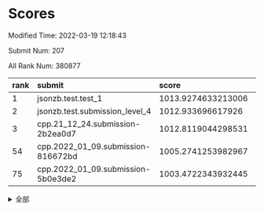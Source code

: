 # Scores

Modified Time: 2022-03-19 12:18:43

Submit Num: 207

All Rank Num: 380877

| rank |               submit               |       score        |       sigma        | pk_num |
| :--- | :--------------------------------- | :----------------- | :----------------- | :----- |
| 1    | jsonzb.test.test_1                 | 1013.9274633213006 | 0.8183713741336142 | 7361   |
| 2    | jsonzb.test.submission_level_4     | 1012.933696617926  | 0.8048362190000559 | 7360   |
| 3    | cpp.21_12_24.submission-2b2ea0d7   | 1012.8119044298531 | 0.8088260562055833 | 7356   |
| 54   | cpp.2022_01_09.submission-816672bd | 1005.2741253982967 | 0.7165110692106463 | 7364   |
| 75   | cpp.2022_01_09.submission-5b0e3de2 | 1003.4722343932445 | 0.710876195880779  | 7363   |


<details>
<summary>全部</summary>

| rank |                 submit                 |       score        |       sigma        | pk_num |
| :--- | :------------------------------------- | :----------------- | :----------------- | :----- |
| 1    | jsonzb.test.test_1                     | 1013.9274633213006 | 0.8183713741336142 | 7361   |
| 2    | jsonzb.test.submission_level_4         | 1012.933696617926  | 0.8048362190000559 | 7360   |
| 3    | cpp.21_12_24.submission-2b2ea0d7       | 1012.8119044298531 | 0.8088260562055833 | 7356   |
| 4    | gobigger.level_3.submission_level_3_40 | 1012.5078758674956 | 0.7808016257092422 | 7363   |
| 5    | gobigger.level_3.submission_level_3_29 | 1011.5739591149622 | 0.7941102530616778 | 7358   |
| 6    | gobigger.level_3.submission_level_3_37 | 1011.5636658848969 | 0.7738949656433632 | 7358   |
| 7    | gobigger.level_3.submission_level_3_33 | 1011.4749921715868 | 0.7855936046701085 | 7360   |
| 8    | gobigger.level_3.submission_level_3_21 | 1011.3107306992961 | 0.7875461111483528 | 7357   |
| 9    | gobigger.level_3.submission_level_3_18 | 1011.1124224505354 | 0.753175935386506  | 7355   |
| 10   | gobigger.level_3.submission_level_3_5  | 1011.0826394940981 | 0.7842440427656807 | 7361   |
| 11   | gobigger.level_3.submission_level_3_41 | 1010.9247514880022 | 0.7481406273984816 | 7357   |
| 12   | gobigger.level_3.submission_level_3_15 | 1010.8852782871953 | 0.7619106806821243 | 7360   |
| 13   | gobigger.level_3.submission_level_3_39 | 1010.8365492645971 | 0.7522148492309428 | 7359   |
| 14   | gobigger.level_3.submission_level_3_44 | 1010.7965499578015 | 0.7636188336028886 | 7363   |
| 15   | gobigger.level_3.submission_level_3_25 | 1010.751956019988  | 0.7619818443649661 | 7359   |
| 16   | gobigger.level_3.submission_level_3_17 | 1010.6894328219794 | 0.7727349886034341 | 7362   |
| 17   | gobigger.level_3.submission_level_3_46 | 1010.6599844531107 | 0.7911726105810264 | 7358   |
| 18   | gobigger.level_3.submission_level_3_2  | 1010.6349114660005 | 0.7521856117598817 | 7351   |
| 19   | gobigger.level_3.submission_level_3_27 | 1010.6230612350162 | 0.772192699303225  | 7365   |
| 20   | gobigger.level_3.submission_level_3_42 | 1010.5102637675044 | 0.7632377453110534 | 7361   |
| 21   | gobigger.level_3.submission_level_3_31 | 1010.4823701093463 | 0.7575443473053495 | 7362   |
| 22   | gobigger.level_3.submission_level_3_28 | 1010.45357979717   | 0.7515051445424996 | 7361   |
| 23   | gobigger.level_3.submission_level_3_9  | 1010.4493832486887 | 0.7640106178012454 | 7360   |
| 24   | gobigger.level_3.submission_level_3_11 | 1010.4459745092923 | 0.7760214482601898 | 7363   |
| 25   | gobigger.level_3.submission_level_3_6  | 1010.3869386945826 | 0.7622126644792717 | 7359   |
| 26   | gobigger.level_3.submission_level_3_36 | 1010.3306716842216 | 0.7713933550587279 | 7354   |
| 27   | gobigger.level_3.submission_level_3_14 | 1010.3263222534712 | 0.7723325915282687 | 7354   |
| 28   | gobigger.level_3.submission_level_3_3  | 1010.260008241111  | 0.7643902164803622 | 7356   |
| 29   | gobigger.level_3.submission_level_3_24 | 1010.2414961419906 | 0.7498308866601979 | 7356   |
| 30   | gobigger.level_3.submission_level_3_49 | 1010.192604688238  | 0.7734125065861484 | 7359   |
| 31   | gobigger.level_3.submission_level_3_19 | 1010.148418128482  | 0.7677615652971116 | 7359   |
| 32   | gobigger.level_3.submission_level_3_43 | 1010.1297837437189 | 0.7448236105768477 | 7363   |
| 33   | gobigger.level_3.submission_level_3_16 | 1010.114455074267  | 0.7731190460853514 | 7357   |
| 34   | gobigger.level_3.submission_level_3_0  | 1009.9163368099305 | 0.748392639511859  | 7357   |
| 35   | gobigger.level_3.submission_level_3_10 | 1009.895500886713  | 0.7650603414498931 | 7354   |
| 36   | gobigger.level_3.submission_level_3_7  | 1009.8377784365978 | 0.7508988121128313 | 7365   |
| 37   | gobigger.level_3.submission_level_3_34 | 1009.702130641228  | 0.7461755192396518 | 7364   |
| 38   | gobigger.level_3.submission_level_3_38 | 1009.6554065154244 | 0.7616187406781114 | 7357   |
| 39   | gobigger.level_3.submission_level_3_26 | 1009.6206841182817 | 0.7751230613119742 | 7362   |
| 40   | gobigger.level_3.submission_level_3_8  | 1009.5420607480434 | 0.7718950015343659 | 7362   |
| 41   | gobigger.level_3.submission_level_3_22 | 1009.504074870806  | 0.7635180551709531 | 7357   |
| 42   | gobigger.level_3.submission_level_3_48 | 1009.4953642044103 | 0.7640430209785427 | 7357   |
| 43   | gobigger.level_3.submission_level_3_20 | 1009.4658181266562 | 0.7452854781237233 | 7360   |
| 44   | gobigger.level_3.submission_level_3_23 | 1009.381137913328  | 0.7528623228125727 | 7356   |
| 45   | gobigger.level_3.submission_level_3_4  | 1009.2959676941158 | 0.7374762525412818 | 7358   |
| 46   | gobigger.level_3.submission_level_3_45 | 1009.1889860679256 | 0.7369781653680773 | 7361   |
| 47   | gobigger.level_3.submission_level_3_30 | 1009.1236401632663 | 0.7467075452185957 | 7364   |
| 48   | gobigger.level_3.submission_level_3_1  | 1009.0908198688905 | 0.7768519661888058 | 7361   |
| 49   | gobigger.level_3.submission_level_3_47 | 1009.0164880858571 | 0.7652597298068612 | 7355   |
| 50   | gobigger.level_3.submission_level_3_12 | 1008.7862191631646 | 0.7416556003452283 | 7361   |
| 51   | gobigger.level_3.submission_level_3_32 | 1008.1955778698538 | 0.7495124009007206 | 7357   |
| 52   | gobigger.level_3.submission_level_3_13 | 1008.1393965002823 | 0.715866087384202  | 7362   |
| 53   | gobigger.level_3.submission_level_3_35 | 1007.9422502799966 | 0.7379939556669194 | 7359   |
| 54   | cpp.2022_01_09.submission-816672bd     | 1005.2741253982967 | 0.7165110692106463 | 7364   |
| 55   | gobigger.level_1.submission_level_1_3  | 1005.1680497111274 | 0.7261638457170017 | 7359   |
| 56   | gobigger.level_1.submission_level_1_26 | 1004.9902586828914 | 0.7260177975163102 | 7363   |
| 57   | gobigger.level_1.submission_level_1_34 | 1004.9096787444596 | 0.7406001403988609 | 7360   |
| 58   | gobigger.level_1.submission_level_1_5  | 1004.7480399298414 | 0.7232825354651108 | 7353   |
| 59   | gobigger.level_1.submission_level_1_43 | 1004.7403640895425 | 0.7102672794948458 | 7365   |
| 60   | gobigger.level_1.submission_level_1_32 | 1004.5918384929937 | 0.7146942095131638 | 7359   |
| 61   | gobigger.level_1.submission_level_1_46 | 1004.5591125783211 | 0.7195976775760872 | 7359   |
| 62   | gobigger.level_1.submission_level_1_28 | 1004.3855482015581 | 0.7114945209084739 | 7356   |
| 63   | gobigger.level_1.submission_level_1_25 | 1004.3652542097055 | 0.7129213854612184 | 7362   |
| 64   | gobigger.level_1.submission_level_1_49 | 1004.330944600831  | 0.710005564671518  | 7357   |
| 65   | gobigger.level_1.submission_level_1_36 | 1004.292114552626  | 0.7129114113776641 | 7357   |
| 66   | gobigger.level_1.submission_level_1_37 | 1004.1385043292701 | 0.7043471641126086 | 7360   |
| 67   | gobigger.level_1.submission_level_1_8  | 1003.9450307839767 | 0.7176131411931576 | 7360   |
| 68   | gobigger.level_1.submission_level_1_35 | 1003.8922361011989 | 0.7204174524527668 | 7358   |
| 69   | gobigger.level_1.submission_level_1_19 | 1003.8874069461147 | 0.7283118682650195 | 7362   |
| 70   | gobigger.level_1.submission_level_1_22 | 1003.8266523321986 | 0.7103112295230157 | 7361   |
| 71   | gobigger.level_1.submission_level_1_40 | 1003.8096535974847 | 0.7237882389438057 | 7357   |
| 72   | gobigger.level_1.submission_level_1_45 | 1003.7625392096566 | 0.7211329232248569 | 7362   |
| 73   | gobigger.level_1.submission_level_1_7  | 1003.7101892439855 | 0.7197732763942344 | 7359   |
| 74   | gobigger.level_1.submission_level_1_9  | 1003.5382728134615 | 0.7187299426844592 | 7357   |
| 75   | cpp.2022_01_09.submission-5b0e3de2     | 1003.4722343932445 | 0.710876195880779  | 7363   |
| 76   | gobigger.level_1.submission_level_1_29 | 1003.3786315775124 | 0.7109721707112941 | 7362   |
| 77   | gobigger.level_1.submission_level_1_20 | 1003.3708568206855 | 0.7123032102553962 | 7362   |
| 78   | gobigger.level_1.submission_level_1_1  | 1003.2873280498344 | 0.7257390416073896 | 7364   |
| 79   | gobigger.level_1.submission_level_1_38 | 1003.270653508292  | 0.709792673059785  | 7355   |
| 80   | gobigger.level_1.submission_level_1_14 | 1003.2544483611695 | 0.7148985427578303 | 7362   |
| 81   | gobigger.level_1.submission_level_1_21 | 1003.244075892798  | 0.7209116452246124 | 7363   |
| 82   | gobigger.level_1.submission_level_1_18 | 1003.2397330201143 | 0.724124080903336  | 7363   |
| 83   | gobigger.level_1.submission_level_1_47 | 1003.1154523847481 | 0.7100970170950126 | 7365   |
| 84   | gobigger.level_1.submission_level_1_16 | 1003.0744483264457 | 0.7292979825102853 | 7363   |
| 85   | gobigger.level_1.submission_level_1_27 | 1002.9558693346257 | 0.712256063624176  | 7358   |
| 86   | gobigger.level_1.submission_level_1_17 | 1002.8984245559423 | 0.7115671659517091 | 7366   |
| 87   | gobigger.level_1.submission_level_1_6  | 1002.8533674500278 | 0.7261630182271118 | 7364   |
| 88   | gobigger.level_1.submission_level_1_24 | 1002.8392957050112 | 0.7226873387640773 | 7359   |
| 89   | gobigger.level_1.submission_level_1_4  | 1002.8348305100438 | 0.7050898568046562 | 7358   |
| 90   | gobigger.level_1.submission_level_1_15 | 1002.787849326413  | 0.7186385441168944 | 7361   |
| 91   | gobigger.level_1.submission_level_1_12 | 1002.7832533909315 | 0.7266476214143307 | 7357   |
| 92   | gobigger.level_1.submission_level_1_31 | 1002.7673246749184 | 0.722186813420722  | 7361   |
| 93   | gobigger.level_1.submission_level_1_44 | 1002.7464321374222 | 0.72847769242693   | 7362   |
| 94   | gobigger.level_1.submission_level_1_11 | 1002.697178770315  | 0.7114482217692341 | 7364   |
| 95   | gobigger.level_1.submission_level_1_33 | 1002.6928902483037 | 0.7129672767536869 | 7360   |
| 96   | gobigger.level_1.submission_level_1_48 | 1002.6792669095576 | 0.7139520418642702 | 7361   |
| 97   | gobigger.level_1.submission_level_1_23 | 1002.6706723695731 | 0.7271169421351774 | 7358   |
| 98   | gobigger.level_1.submission_level_1_13 | 1002.6580662960976 | 0.717924792510981  | 7363   |
| 99   | gobigger.level_1.submission_level_1_10 | 1002.5156509789996 | 0.7290477316744064 | 7357   |
| 100  | gobigger.level_1.submission_level_1_39 | 1002.4789159759827 | 0.7310022179175167 | 7360   |
| 101  | gobigger.level_1.submission_level_1_42 | 1002.4766592524577 | 0.7130690413529284 | 7354   |
| 102  | gobigger.level_1.submission_level_1_0  | 1002.4037718061999 | 0.7071305266713399 | 7360   |
| 103  | gobigger.level_1.submission_level_1_2  | 1002.396910393911  | 0.7258770664822195 | 7361   |
| 104  | gobigger.level_1.submission_level_1_41 | 1002.0713582590663 | 0.7201776175566261 | 7367   |
| 105  | gobigger.level_1.submission_level_1_30 | 1001.4494081470164 | 0.7114540514462381 | 7363   |
| 106  | gobigger.random.submission_random_26   | 997.0295489645933  | 0.7087454568874456 | 7360   |
| 107  | gobigger.random.submission_random_3    | 996.9487459463363  | 0.7108501027042814 | 7364   |
| 108  | gobigger.random.submission_random_31   | 996.864018630207   | 0.7055234112292157 | 7366   |
| 109  | gobigger.random.submission_random_2    | 996.8127361868454  | 0.7152321450400017 | 7364   |
| 110  | gobigger.random.submission_random_27   | 996.6619214900024  | 0.7159118761356413 | 7360   |
| 111  | gobigger.random.submission_random_8    | 996.5475984432953  | 0.7174025506129651 | 7361   |
| 112  | gobigger.random.submission_random_5    | 996.5462374015847  | 0.7138812644284072 | 7360   |
| 113  | gobigger.random.submission_random_0    | 996.5345280972605  | 0.721820221916723  | 7359   |
| 114  | gobigger.random.submission_random_42   | 996.5199727554527  | 0.716051474834915  | 7363   |
| 115  | gobigger.random.submission_random_12   | 996.5099986470623  | 0.7052377446500976 | 7357   |
| 116  | gobigger.random.submission_random_41   | 996.5096171369855  | 0.7078438484815383 | 7361   |
| 117  | gobigger.random.submission_random_23   | 996.3997921403959  | 0.7130206992318693 | 7357   |
| 118  | gobigger.random.submission_random_1    | 996.3813262803784  | 0.7061122256863229 | 7363   |
| 119  | gobigger.random.submission_random_49   | 996.3761039771672  | 0.7021712576031197 | 7354   |
| 120  | gobigger.random.submission_random_13   | 996.3147385957935  | 0.7105156005878794 | 7359   |
| 121  | gobigger.random.submission_random_20   | 996.2634833137622  | 0.7198716141114055 | 7365   |
| 122  | gobigger.random.submission_random_10   | 996.2440666218451  | 0.712014695565865  | 7363   |
| 123  | gobigger.random.submission_random_30   | 996.2121247080846  | 0.7038756173745762 | 7359   |
| 124  | gobigger.random.submission_random_22   | 996.1210230977719  | 0.7120457953368405 | 7357   |
| 125  | gobigger.random.submission_random_40   | 996.1004504575066  | 0.7164679937644588 | 7361   |
| 126  | gobigger.random.submission_random_39   | 996.0856597806746  | 0.7088552909636665 | 7363   |
| 127  | gobigger.random.submission_random_35   | 996.0229227478617  | 0.7018370441327845 | 7358   |
| 128  | gobigger.random.submission_random_24   | 996.0207358175221  | 0.7120516752693843 | 7359   |
| 129  | gobigger.random.submission_random_28   | 996.0010871699079  | 0.7149481464489736 | 7361   |
| 130  | gobigger.random.submission_random_44   | 995.9963676365874  | 0.7152197225141561 | 7364   |
| 131  | gobigger.random.submission_random_48   | 995.9913926484174  | 0.7155707350660684 | 7359   |
| 132  | gobigger.random.submission_random_16   | 995.987513953068   | 0.7107088262755172 | 7363   |
| 133  | gobigger.random.submission_random_46   | 995.9722801717422  | 0.7365268400045359 | 7358   |
| 134  | gobigger.random.submission_random_36   | 995.9588722159596  | 0.703996442989069  | 7358   |
| 135  | gobigger.random.submission_random_47   | 995.9483781323988  | 0.7009975927051213 | 7365   |
| 136  | gobigger.random.submission_random_34   | 995.9466030111455  | 0.7126461623561382 | 7361   |
| 137  | gobigger.random.submission_random_43   | 995.8986413336014  | 0.7117877940717037 | 7362   |
| 138  | gobigger.random.submission_random_45   | 995.7806758456571  | 0.7187104620457438 | 7359   |
| 139  | gobigger.random.submission_random_37   | 995.7787889618539  | 0.7275952967315411 | 7364   |
| 140  | gobigger.random.submission_random_15   | 995.7677979140525  | 0.7124009130185974 | 7360   |
| 141  | gobigger.random.submission_random_7    | 995.739445822334   | 0.7157200311344708 | 7350   |
| 142  | gobigger.random.submission_random_11   | 995.7151249850116  | 0.7114740283012787 | 7360   |
| 143  | gobigger.random.submission_random_9    | 995.6195347469021  | 0.715696672021474  | 7357   |
| 144  | gobigger.random.submission_random_32   | 995.4631809190726  | 0.713802085138521  | 7354   |
| 145  | gobigger.random.submission_random_33   | 995.3375842817767  | 0.703382942647117  | 7363   |
| 146  | gobigger.random.submission_random_18   | 995.2945457298539  | 0.7079363598154705 | 7361   |
| 147  | gobigger.random.submission_random_6    | 995.2718258918758  | 0.7156113844105414 | 7361   |
| 148  | gobigger.random.submission_random_14   | 995.2673678928229  | 0.7017752730230817 | 7360   |
| 149  | gobigger.random.submission_random_17   | 995.0340420363261  | 0.7228930861178171 | 7356   |
| 150  | gobigger.random.submission_random_25   | 994.9812825675341  | 0.7113137841174018 | 7361   |
| 151  | gobigger.random.submission_random_21   | 994.942632783049   | 0.7106204091368844 | 7361   |
| 152  | gobigger.random.submission_random_4    | 994.9118826769311  | 0.7251434978396171 | 7359   |
| 153  | gobigger.random.submission_random_38   | 994.7495369942228  | 0.739446902042634  | 7361   |
| 154  | gobigger.random.submission_random_19   | 994.6828657825916  | 0.7161166328835772 | 7358   |
| 155  | gobigger.random.submission_random_29   | 994.0130711472985  | 0.7131157598320987 | 7361   |
| 156  | gobigger.level_2.submission_level_2_28 | 993.6876253673001  | 0.7295485355826665 | 7362   |
| 157  | gobigger.level_2.submission_level_2_46 | 993.5476021774034  | 0.7528591409800915 | 7361   |
| 158  | gobigger.level_2.submission_level_2_10 | 993.3990439005204  | 0.7251537874414116 | 7357   |
| 159  | gobigger.level_2.submission_level_2_6  | 993.3431426287419  | 0.7352151279290607 | 7356   |
| 160  | gobigger.level_2.submission_level_2_29 | 993.1274559813327  | 0.7340445894456754 | 7358   |
| 161  | gobigger.level_2.submission_level_2_39 | 993.1109659161689  | 0.7227357824699362 | 7355   |
| 162  | gobigger.level_2.submission_level_2_5  | 992.8970375363389  | 0.7296982688139118 | 7358   |
| 163  | gobigger.level_2.submission_level_2_37 | 992.8431406102524  | 0.736582035994658  | 7355   |
| 164  | gobigger.level_2.submission_level_2_7  | 992.8068206764333  | 0.7525268598281145 | 7354   |
| 165  | gobigger.level_2.submission_level_2_32 | 992.7229604797249  | 0.7381878213550249 | 7353   |
| 166  | gobigger.level_2.submission_level_2_15 | 992.4822112936083  | 0.7577541151803395 | 7361   |
| 167  | gobigger.level_2.submission_level_2_49 | 992.442008606802   | 0.7647993642601271 | 7361   |
| 168  | gobigger.level_2.submission_level_2_43 | 992.4058528923863  | 0.7433772252297227 | 7365   |
| 169  | gobigger.level_2.submission_level_2_44 | 992.402448744544   | 0.7534456627975143 | 7358   |
| 170  | gobigger.level_2.submission_level_2_26 | 992.2176714235701  | 0.7227401442491119 | 7360   |
| 171  | gobigger.level_2.submission_level_2_40 | 992.177343182896   | 0.7461825843345984 | 7360   |
| 172  | gobigger.level_2.submission_level_2_3  | 992.1143003216778  | 0.7250016239277697 | 7355   |
| 173  | gobigger.level_2.submission_level_2_41 | 992.1106322241483  | 0.7574571224190149 | 7356   |
| 174  | gobigger.level_2.submission_level_2_45 | 992.0877535135804  | 0.741713764159014  | 7363   |
| 175  | gobigger.level_2.submission_level_2_22 | 992.069876456664   | 0.7379533337182098 | 7364   |
| 176  | gobigger.level_2.submission_level_2_14 | 992.0543905403808  | 0.7438688840443588 | 7362   |
| 177  | gobigger.level_2.submission_level_2_13 | 992.03949773627    | 0.7616523945480218 | 7358   |
| 178  | gobigger.level_2.submission_level_2_0  | 992.0255228376639  | 0.7477499769491371 | 7359   |
| 179  | gobigger.level_2.submission_level_2_11 | 992.0109906215218  | 0.7327678983098784 | 7359   |
| 180  | gobigger.level_2.submission_level_2_19 | 991.9853799269854  | 0.7533122096805868 | 7362   |
| 181  | gobigger.level_2.submission_level_2_2  | 991.9646340877209  | 0.7347877046547124 | 7368   |
| 182  | gobigger.level_2.submission_level_2_9  | 991.9534359925858  | 0.7421897961126974 | 7356   |
| 183  | gobigger.level_2.submission_level_2_42 | 991.9170800495438  | 0.7331096755970292 | 7364   |
| 184  | gobigger.level_2.submission_level_2_38 | 991.9163771071021  | 0.7488858348559272 | 7363   |
| 185  | gobigger.level_2.submission_level_2_34 | 991.8285599653958  | 0.7357241487086696 | 7358   |
| 186  | gobigger.level_2.submission_level_2_4  | 991.7880158585173  | 0.7371155766887431 | 7359   |
| 187  | gobigger.level_2.submission_level_2_8  | 991.7537215147877  | 0.7504180668653697 | 7362   |
| 188  | gobigger.level_2.submission_level_2_48 | 991.6914846184702  | 0.7836626971788768 | 7361   |
| 189  | gobigger.level_2.submission_level_2_24 | 991.6180122317215  | 0.7452727712257244 | 7363   |
| 190  | gobigger.level_2.submission_level_2_36 | 991.5697351942433  | 0.7525708706400706 | 7361   |
| 191  | gobigger.level_2.submission_level_2_1  | 991.5348257095454  | 0.750357616961477  | 7362   |
| 192  | gobigger.level_2.submission_level_2_25 | 991.4981055272639  | 0.7636382699877803 | 7359   |
| 193  | gobigger.level_2.submission_level_2_27 | 991.3574269003589  | 0.7411614538430648 | 7358   |
| 194  | gobigger.level_2.submission_level_2_18 | 991.34871253413    | 0.7508894047146056 | 7358   |
| 195  | gobigger.level_2.submission_level_2_21 | 991.2312870020651  | 0.764039414446165  | 7361   |
| 196  | gobigger.level_2.submission_level_2_20 | 991.1604458298212  | 0.7493901180388043 | 7362   |
| 197  | gobigger.level_2.submission_level_2_33 | 991.1259534738315  | 0.7712960810071234 | 7365   |
| 198  | gobigger.level_2.submission_level_2_17 | 991.1078511439632  | 0.7617811269871538 | 7365   |
| 199  | gobigger.level_2.submission_level_2_35 | 991.0340546972134  | 0.7595396982697056 | 7358   |
| 200  | gobigger.level_2.submission_level_2_12 | 990.9881666728116  | 0.7469504766755406 | 7355   |
| 201  | gobigger.level_2.submission_level_2_31 | 990.884225873999   | 0.7480918800989758 | 7357   |
| 202  | gobigger.level_2.submission_level_2_47 | 990.6146589873109  | 0.7567266090472952 | 7361   |
| 203  | gobigger.level_2.submission_level_2_23 | 990.5476593843559  | 0.7645900723291129 | 7363   |
| 204  | gobigger.level_2.submission_level_2_16 | 990.3918804748085  | 0.7892314146676296 | 7361   |
| 205  | gobigger.level_2.submission_level_2_30 | 989.9117681200944  | 0.7554710673713162 | 7362   |
| 206  | gobigger.none.submission_none_0        | 977.7456257676645  | 1.2925099168678411 | 7359   |
| 207  | gobigger.none.submission_none_1        | 975.2657724024693  | 1.550999451700141  | 7366   |

</details>